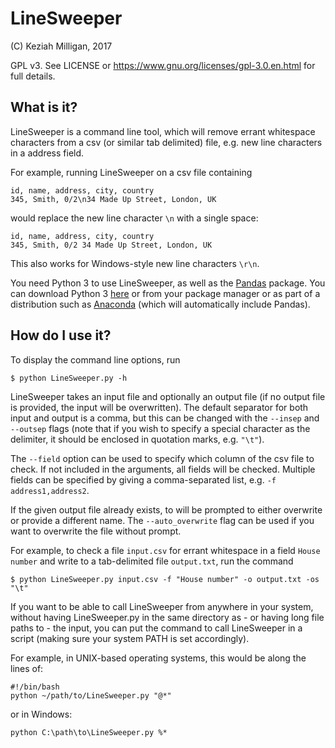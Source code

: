 # LineSweeper

(C) Keziah Milligan, 2017

GPL v3. See LICENSE or https://www.gnu.org/licenses/gpl-3.0.en.html for full details.


## What is it?

LineSweeper is a command line tool, which will remove errant whitespace 
characters from a csv (or similar tab delimited) file, e.g. new line 
characters in a address field.

For example, running LineSweeper on a csv file containing

    id, name, address, city, country
    345, Smith, 0/2\n34 Made Up Street, London, UK

would replace the new line character ``\n`` with a single space:

    id, name, address, city, country
    345, Smith, 0/2 34 Made Up Street, London, UK
    
This also works for Windows-style new line characters ``\r\n``.


You need Python 3 to use LineSweeper, as well as the 
[Pandas](http://pandas.pydata.org/index.html) package.
You can download Python 3 [here](https://www.python.org/downloads/)
or from your package manager or as part of a distribution such as [Anaconda](https://www.continuum.io/)
(which will automatically include Pandas).


## How do I use it?

To display the command line options, run

    $ python LineSweeper.py -h


LineSweeper takes an input file and optionally an output file (if no output file
is provided, the input will be overwritten). The default separator for both input
and output is a comma, but this can be changed with the ``--insep`` and ``--outsep`` 
flags (note that if you wish to specify a special character as the delimiter, it should
be enclosed in quotation marks, e.g. ``"\t"``).

The ``--field`` option can be used to specify which column of the csv file to check. 
If not included in the arguments, all fields will be checked. Multiple fields can
be specified by giving a comma-separated list, e.g. ``-f address1,address2``.

If the given output file already exists, to will be prompted to either overwrite or
provide a different name. The ``--auto_overwrite`` flag can be used if you want 
to overwrite the file without prompt.

For example, to check a file ``input.csv`` for errant whitespace in a field ``House number``
and write to a tab-delimited file ``output.txt``, run the command

    $ python LineSweeper.py input.csv -f "House number" -o output.txt -os "\t"


If you want to be able to call LineSweeper from anywhere in your system, without having
LineSweeper.py in the same directory as - or having long file paths to - the input, you
can put the command to call LineSweeper in a script (making sure your system PATH is set 
accordingly).

For example, in UNIX-based operating systems, this would be along the lines of:

    #!/bin/bash
    python ~/path/to/LineSweeper.py "@*"

or in Windows:

    python C:\path\to\LineSweeper.py %*
